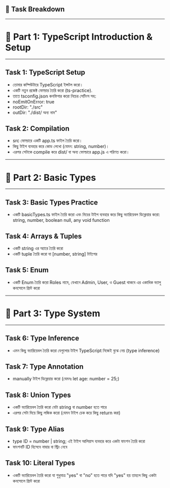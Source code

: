 ## 🧩 Task Breakdown
-------------------------------------------
# 📘 Part 1: TypeScript Introduction & Setup
-------------------------------------------
## Task 1: TypeScript Setup

* তোমার কম্পিউটারে TypeScript ইন্সটল করো।
* একটি নতুন প্রজেক্ট ফোল্ডার তৈরি করো (ts-practice).
* তাতে tsconfig.json কনফিগার করো নিচের সেটিংস সহ:
* noEmitOnError: true
* rootDir: "./src"
* outDir: "./dist/ অন্য নাম"

## Task 2: Compilation

* src ফোল্ডারে একটি app.ts ফাইল তৈরি করো।
* কিছু টাইপ ব্যবহার করে কোড লেখো (যেমন: string, number)।
* এরপর সেটাকে compile করে dist/ বা অন্য ফোল্ডারে app.js এ পরিণত করো।

------------------------
# 📘 Part 2: Basic Types
------------------------

## Task 3: Basic Types Practice

* একটি basicTypes.ts ফাইল তৈরি করো এবং নিচের টাইপ ব্যবহার করে কিছু ভ্যারিয়েবল ডিক্লেয়ার করো:
string, number, boolean
null,  any
void function

## Task 4: Arrays & Tuples

* একটি string এর অ্যারে তৈরি করো
* একটি tuple তৈরি করো যা [number, string] টাইপের

## Task 5: Enum 

* একটি Enum তৈরি করো Roles নামে, যেখানে Admin, User, ও Guest থাকবে
এর একাধিক ভ্যালু কনসোলে প্রিন্ট করো

------------------------
# 📘 Part 3: Type System
------------------------

## Task 6: Type Inference

* এমন কিছু ভ্যারিয়েবল তৈরি করো যেগুলোর টাইপ TypeScript নিজেই বুঝে নেয় (type inference)

## Task 7: Type Annotation

* manually টাইপ ডিক্লেয়ার করো (যেমনঃ let age: number = 25;)

## Task 8: Union Types

* একটি ভ্যারিয়েবল তৈরি করো যেটা string বা number হতে পারে
* এরপর সেটা দিয়ে কিছু লজিক করো (যেমন টাইপ চেক করে কিছু return করা)

## Task 9: Type Alias

* type ID = number | string; এই টাইপ আলিয়াস ব্যবহার করে একটা ফাংশন তৈরি করো
* ফাংশনটি ID হিসেবে নাম্বার বা স্ট্রিং নেবে

## Task 10: Literal Types

* একটি ভ্যারিয়েবল তৈরি করো যা শুধুমাত্র "yes" বা "no" হতে পারে
যদি "yes" হয় তাহলে কিছু একটা কনসোলে প্রিন্ট করো


